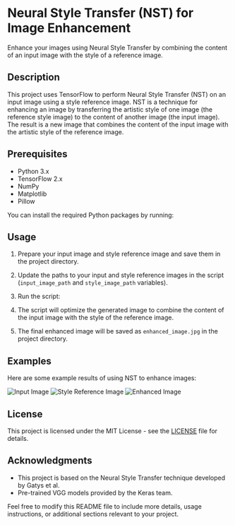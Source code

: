 # Neural Style Transfer (NST) for Image Enhancement

Enhance your images using Neural Style Transfer by combining the content of an input image with the style of a reference image.

## Description

This project uses TensorFlow to perform Neural Style Transfer (NST) on an input image using a style reference image. NST is a technique for enhancing an image by transferring the artistic style of one image (the reference style image) to the content of another image (the input image). The result is a new image that combines the content of the input image with the artistic style of the reference image.

## Prerequisites

- Python 3.x
- TensorFlow 2.x
- NumPy
- Matplotlib
- Pillow

You can install the required Python packages by running:


## Usage

1. Prepare your input image and style reference image and save them in the project directory.

2. Update the paths to your input and style reference images in the script (`input_image_path` and `style_image_path` variables).

3. Run the script:


4. The script will optimize the generated image to combine the content of the input image with the style of the reference image.

5. The final enhanced image will be saved as `enhanced_image.jpg` in the project directory.

## Examples

Here are some example results of using NST to enhance images:

![Input Image](examples/input_image.jpg)
![Style Reference Image](examples/style_image.jpg)
![Enhanced Image](examples/enhanced_image.jpg)

## License

This project is licensed under the MIT License - see the [LICENSE](LICENSE) file for details.

## Acknowledgments

- This project is based on the Neural Style Transfer technique developed by Gatys et al.
- Pre-trained VGG models provided by the Keras team.

Feel free to modify this README file to include more details, usage instructions, or additional sections relevant to your project.
